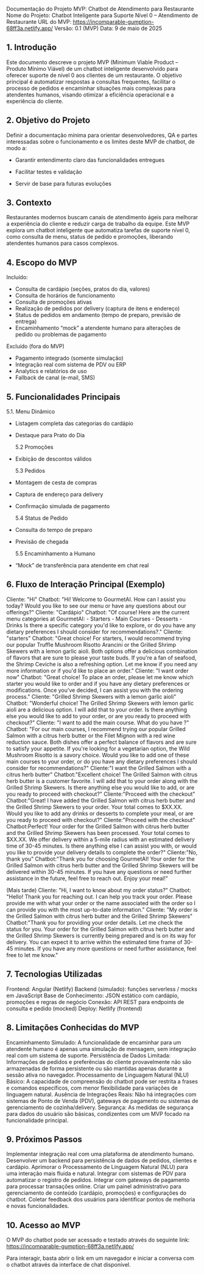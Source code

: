Documentação do Projeto MVP: Chatbot de Atendimento para Restaurante
Nome do Projeto: Chatbot Inteligente para Suporte Nível 0 – Atendimento de Restaurante
URL do MVP: https://incomparable-gumption-68ff3a.netlify.app/
Versão: 0.1 (MVP)
Data: 9 de maio de 2025

## 1. Introdução

Este documento descreve o projeto MVP (Minimum Viable Product – Produto Mínimo Viável) de um chatbot inteligente desenvolvido para oferecer suporte de nível 0 aos clientes de um restaurante. O objetivo principal é automatizar respostas a consultas frequentes, facilitar o processo de pedidos e encaminhar situações mais complexas para atendentes humanos, visando otimizar a eficiência operacional e a experiência do cliente.

## 2. Objetivo do Projeto

Definir a documentação mínima para orientar desenvolvedores, QA e partes interessadas sobre o funcionamento e os limites deste MVP de chatbot, de modo a:

- Garantir entendimento claro das funcionalidades entregues

- Facilitar testes e validação

- Servir de base para futuras evoluções

## 3. Contexto

Restaurantes modernos buscam canais de atendimento ágeis para melhorar a experiência do cliente e reduzir carga de trabalho da equipe. Este MVP explora um chatbot inteligente que automatiza tarefas de suporte nível 0, como consulta de menu, status de pedido e promoções, liberando atendentes humanos para casos complexos.

## 4. Escopo do MVP

Incluído:

- Consulta de cardápio (seções, pratos do dia, valores)
- Consulta de horários de funcionamento
- Consulta de promoções ativas
- Realização de pedidos por delivery (captura de itens e endereço)
- Status de pedidos em andamento (tempo de preparo, previsão de entrega)
- Encaminhamento “mock” a atendente humano para alterações de pedido ou problemas de pagamento

Excluído (fora do MVP)

- Pagamento integrado (somente simulação)
- Integração real com sistema de PDV ou ERP
- Analytics e relatórios de uso
- Fallback de canal (e-mail, SMS)

## 5. Funcionalidades Principais

5.1. Menu Dinâmico

- Listagem completa das categorias do cardápio
- Destaque para Prato do Dia

  5.2 Promoções

- Exibição de descontos válidos

  5.3 Pedidos

- Montagem de cesta de compras
- Captura de endereço para delivery
- Confirmação simulada de pagamento

  5.4 Status de Pedido

- Consulta do tempo de preparo
- Previsão de chegada

  5.5 Encaminhamento a Humano

- “Mock” de transferência para atendente em chat real

## 6. Fluxo de Interação Principal (Exemplo)

Cliente: "Hi"
Chatbot: "Hi! Welcome to GourmetAI. How can I assist you today? Would you like to see our menu or have any questions about our offerings?"
Cliente: "Cardápio"
Chatbot: "Of course! Here are the current menu categories at GourmetAI: - Starters - Main Courses - Desserts - Drinks Is there a specific category you'd like to explore, or do you have any dietary preferences I should consider for recommendations?."
Cliente: "starters"
Chatbot: "Great choice! For starters, I would recommend trying our popular Truffle Mushroom Risotto Arancini or the Grilled Shrimp Skewers with a lemon garlic aioli. Both options offer a delicious combination of flavors that are sure to please your taste buds. If you're a fan of seafood, the Shrimp Ceviche is also a refreshing option. Let me know if you need any more information or if you'd like to place an order."
Cliente: "I want order now"
Chatbot: "Great choice! To place an order, please let me know which starter you would like to order and if you have any dietary preferences or modifications. Once you've decided, I can assist you with the ordering process."
Cliente: "Grilled Shrimp Skewers with a lemon garlic aioli"
Chatbot: "Wonderful choice! The Grilled Shrimp Skewers with lemon garlic aioli are a delicious option. I will add that to your order. Is there anything else you would like to add to your order, or are you ready to proceed with checkout?"
Cliente: "I want to add the main course. What do you have ?"
Chatbot: "For our main courses, I recommend trying our popular Grilled Salmon with a citrus herb butter or the Filet Mignon with a red wine reduction sauce. Both dishes offer a perfect balance of flavors and are sure to satisfy your appetite. If you're looking for a vegetarian option, the Wild Mushroom Risotto is a savory choice. Would you like to add one of these main courses to your order, or do you have any dietary preferences I should consider for recommendations?"
Cliente:"I want the Grilled Salmon with a citrus herb butter"
Chatbot:"Excellent choice! The Grilled Salmon with citrus herb butter is a customer favorite. I will add that to your order along with the Grilled Shrimp Skewers. Is there anything else you would like to add, or are you ready to proceed with checkout?"
Cliente:"Proceed with the checkout"
Chatbot:"Great! I have added the Grilled Salmon with citrus herb butter and the Grilled Shrimp Skewers to your order. Your total comes to $XX.XX. Would you like to add any drinks or desserts to complete your meal, or are you ready to proceed with checkout?"
Cliente:"Proceed with the checkout"
Chatbot:Perfect! Your order for the Grilled Salmon with citrus herb butter and the Grilled Shrimp Skewers has been processed. Your total comes to $XX.XX. We offer delivery within a 5-mile radius with an estimated delivery time of 30-45 minutes. Is there anything else I can assist you with, or would you like to provide your delivery details to complete the order?"
Cliente:"No, thank you"
Chatbot:"Thank you for choosing GourmetAI! Your order for the Grilled Salmon with citrus herb butter and the Grilled Shrimp Skewers will be delivered within 30-45 minutes. If you have any questions or need further assistance in the future, feel free to reach out. Enjoy your meal!"

(Mais tarde) Cliente: "Hi, I want to know about my order status?"
Chatbot: "Hello! Thank you for reaching out. I can help you track your order. Please provide me with what your order or the name associated with the order so I can provide you with the most up-to-date information."
Cliente: "My order is the Grilled Salmon with citrus herb butter and the Grilled Shrimp Skewers"
Chatbot:"Thank you for providing your order details. Let me check the status for you. Your order for the Grilled Salmon with citrus herb butter and the Grilled Shrimp Skewers is currently being prepared and is on its way for delivery. You can expect it to arrive within the estimated time frame of 30-45 minutes. If you have any more questions or need further assistance, feel free to let me know."

## 7. Tecnologias Utilizadas

Frontend: Angular (Netlify)
Backend (simulado): funções serverless / mocks em JavaScript
Base de Conhecimento: JSON estático com cardápio, promoções e regras de negócio
Conexão: API REST para endpoints de consulta e pedido (mocked)
Deploy: Netlify (frontend)

## 8. Limitações Conhecidas do MVP

Encaminhamento Simulado: A funcionalidade de encaminhar para um atendente humano é apenas uma simulação de mensagem, sem integração real com um sistema de suporte.
Persistência de Dados Limitada: Informações de pedidos e preferências do cliente provavelmente não são armazenadas de forma persistente ou são mantidas apenas durante a sessão ativa no navegador.
Processamento de Linguagem Natural (NLU) Básico: A capacidade de compreensão do chatbot pode ser restrita a frases e comandos específicos, com menor flexibilidade para variações de linguagem natural.
Ausência de Integrações Reais: Não há integrações com sistemas de Ponto de Venda (PDV), gateways de pagamento ou sistemas de gerenciamento de cozinha/delivery.
Segurança: As medidas de segurança para dados do usuário são básicas, condizentes com um MVP focado na funcionalidade principal.

## 9. Próximos Passos

Implementar integração real com uma plataforma de atendimento humano.
Desenvolver um backend para persistência de dados de pedidos, clientes e cardápio.
Aprimorar o Processamento de Linguagem Natural (NLU) para uma interação mais fluida e natural.
Integrar com sistemas de PDV para automatizar o registro de pedidos.
Integrar com gateways de pagamento para processar transações online.
Criar um painel administrativo para gerenciamento de conteúdo (cardápio, promoções) e configurações do chatbot.
Coletar feedback dos usuários para identificar pontos de melhoria e novas funcionalidades.

## 10. Acesso ao MVP

O MVP do chatbot pode ser acessado e testado através do seguinte link:
https://incomparable-gumption-68ff3a.netlify.app/

Para interagir, basta abrir o link em um navegador e iniciar a conversa com o chatbot através da interface de chat disponível.
